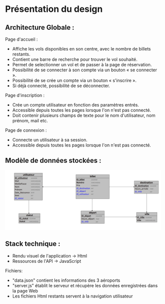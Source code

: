 # **Présentation du design**

## Architecture Globale :

Page d'accueil :

- Affiche les vols disponibles en son centre, avec le nombre de billets restants.
- Contient une barre de recherche pour trouver le vol souhaité.
- Permet de selectionner un vol et de passer à la page de réservation.
- Possibilité de se connecter à son compte via un bouton « se connecter ».
- Possibilité de se crée un compte via un bouton « s'inscrire ».
- Si déjà connecté, possibilité de se déconnecter.

Page d'inscription :

- Crée un compte utilisateur en fonction des paramètres entrés.
- Accessible depuis toutes les pages lorsque l'on n'est pas connecté.
- Doit contenir plusieurs champs de texte pour le nom d'utilisateur, nom prénom, mail etc.

Page de connexion :

- Connecte un utilisateur à sa session.
- Accessible depuis toutes les pages lorsque l'on n'est pas connecté.


## Modèle de données stockées :

![](/SI-IAlsoHaveNoName/Projet/pres/image.png)

## Stack technique :

- Rendu visuel de l'application -> Html
- Ressources de l'API -> JavaScript

Fichiers:
- "data.json" contient les informations des 3 aéroports
- "server.js" établit le serveur et récupère les données enregistrées dans la page Web
- Les fichiers Html restants servent à la navigation utilisateur
 
